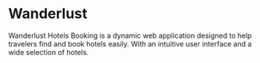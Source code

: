 # Wanderlust
Wanderlust Hotels Booking is a dynamic web application designed to help travelers find and book hotels easily. With an intuitive user interface and a wide selection of hotels.
